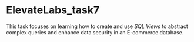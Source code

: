 # ElevateLabs_task7
 This task focuses on learning how to create and use *SQL Views* to abstract complex queries and enhance data security in an E-commerce database.  
